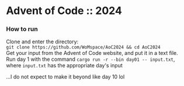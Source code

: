 # Advent of Code :: 2024

### How to run
Clone and enter the directory:\
`git clone https://github.com/WoMspace/AoC2024 && cd AoC2024`\
Get your input from the Advent of Code website, and put it in a text file.\
Run day 1 with the command `cargo run -r --bin day01 -- input.txt`, where `input.txt` has the appropriate day's input

...I do not expect to make it beyond like day 10 lol
